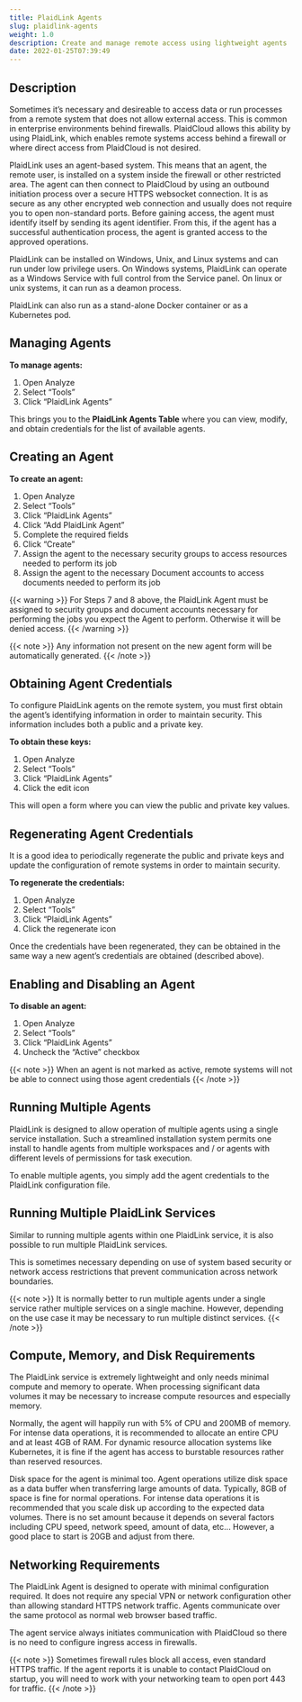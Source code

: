 ```yaml
---
title: PlaidLink Agents
slug: plaidlink-agents
weight: 1.0
description: Create and manage remote access using lightweight agents
date: 2022-01-25T07:39:49
---
```



## Description


Sometimes it’s necessary and desireable to access data or run processes from a remote system that does not allow external access. This is common in enterprise environments behind firewalls. PlaidCloud allows this ability by using PlaidLink, which enables remote systems access behind a firewall or where direct access from PlaidCloud is not desired.



PlaidLink uses an agent-based system. This means that an agent, the remote user, is installed on a system inside the firewall or other restricted area. The agent can then connect to PlaidCloud by using an outbound initiation process over a secure HTTPS websocket connection. It is as secure as any other encrypted web connection and usually does not require you to open non-standard ports. Before gaining access, the agent must identify itself by sending its agent identifier. From this, if the agent has a successful authentication process, the agent is granted access to the approved operations.



PlaidLink can be installed on Windows, Unix, and Linux systems and can run under low privilege users. On Windows systems, PlaidLink can operate as a Windows Service with full control from the Service panel. On linux or unix systems, it can run as a deamon process.

PlaidLink can also run as a stand-alone Docker container or as a Kubernetes pod.



## Managing Agents


**To manage agents:**


1. Open Analyze
2. Select “Tools”
3. Click “PlaidLink Agents”

This brings you to the **PlaidLink Agents Table** where you can view, modify, and obtain credentials for the list of available agents.



## Creating an Agent


**To create an agent:**


1. Open Analyze
2. Select “Tools”
3. Click “PlaidLink Agents”
4. Click “Add PlaidLink Agent”
5. Complete the required fields
6. Click “Create”
7. Assign the agent to the necessary security groups to access resources needed to perform its job
8. Assign the agent to the necessary Document accounts to access documents needed to perform its job


{{< warning >}}
For Steps 7 and 8 above, the PlaidLink Agent must be assigned to security groups and document accounts necessary
for performing the jobs you expect the Agent to perform.  Otherwise it will be denied access.
{{< /warning >}}

{{< note >}}
Any information not present on the new agent form will be automatically generated.
{{< /note >}}



## Obtaining Agent Credentials


To configure PlaidLink agents on the remote system, you must first obtain the agent’s identifying information in order to maintain security. This information includes both a public and a private key.



**To obtain these keys:**


1. Open Analyze
2. Select “Tools”
3. Click “PlaidLink Agents”
4. Click the edit icon

This will open a form where you can view the public and private key values.


## Regenerating Agent Credentials


It is a good idea to periodically regenerate the public and private keys and update the configuration of remote systems in order to maintain security.



**To regenerate the credentials:**


1. Open Analyze
2. Select “Tools”
3. Click “PlaidLink Agents”
4. Click the regenerate icon

Once the credentials have been regenerated, they can be obtained in the same way a new agent’s credentials are obtained (described above).



## Enabling and Disabling an Agent


**To disable an agent:**


1. Open Analyze
2. Select “Tools”
3. Click “PlaidLink Agents”
4. Uncheck the “Active” checkbox

{{< note >}}
When an agent is not marked as active, remote systems will not be able to connect using those agent credentials
{{< /note >}}



## Running Multiple Agents


PlaidLink is designed to allow operation of multiple agents using a single service installation. Such a streamlined installation system permits one install to handle agents from multiple workspaces and / or agents with different levels of permissions for task execution.

To enable multiple agents, you simply add the agent credentials to the PlaidLink configuration file.

## Running Multiple PlaidLink Services

Similar to running multiple agents within one PlaidLink service, it is also possible to run multiple PlaidLink services.

This is sometimes necessary depending on use of system based security or network access restrictions that prevent communication across network boundaries.

{{< note >}}
It is normally better to run multiple agents under a single service rather multiple services on a single machine.  However, depending on the use case it may be necessary to run multiple distinct services.
{{< /note >}}

## Compute, Memory, and Disk Requirements

The PlaidLink service is extremely lightweight and only needs minimal compute and memory to operate.  When processing significant data volumes it may be necessary to increase compute resources and especially memory.

Normally, the agent will happily run with 5% of CPU and 200MB of memory.  For intense data operations, it is recommended to allocate an entire CPU and at least 4GB of RAM.  For dynamic resource allocation systems like Kubernetes, it is fine if the agent has access to burstable resources rather than reserved resources.

Disk space for the agent is minimal too.  Agent operations utilize disk space as a data buffer when transferring large amounts of data.  Typically, 8GB of space is fine for normal operations.  For intense data operations it is recommended that you scale disk up according to the expected data volumes.  There is no set amount because it depends on several factors including CPU speed, network speed, amount of data, etc...  However, a good place to start is 20GB and adjust from there.


## Networking Requirements

The PlaidLink Agent is designed to operate with minimal configuration required.  It does not require any special VPN or network configuration other than allowing standard HTTPS network traffic.  Agents communicate over the same protocol as normal web browser based traffic.

The agent service always initiates communication with PlaidCloud so there is no need to configure ingress access in firewalls.

{{< note >}}
Sometimes firewall rules block all access, even standard HTTPS traffic.  If the agent reports it is unable to contact PlaidCloud on startup, you will need to work with your networking team to open port 443 for traffic.
{{< /note >}}

